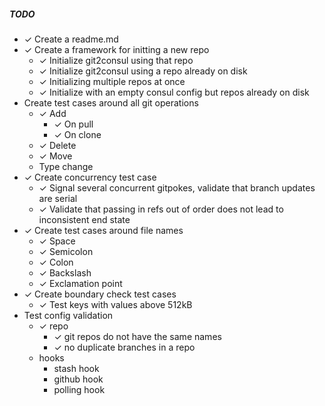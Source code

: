 ##### TODO

* ✓ Create a readme.md
* ✓ Create a framework for initting a new repo
    * ✓ Initialize git2consul using that repo
    * ✓ Initialize git2consul using a repo already on disk
    * ✓ Initializing multiple repos at once
    * ✓ Initialize with an empty consul config but repos already on disk
* Create test cases around all git operations
    * ✓ Add
        * ✓ On pull
        * ✓ On clone
    * ✓ Delete
    * ✓ Move
    * Type change
* ✓ Create concurrency test case
    * ✓ Signal several concurrent gitpokes, validate that branch updates are serial
    * ✓ Validate that passing in refs out of order does not lead to inconsistent end state
* ✓ Create test cases around file names
    * ✓ Space
    * ✓ Semicolon
    * ✓ Colon
    * ✓ Backslash
    * ✓ Exclamation point
* ✓ Create boundary check test cases
    * ✓ Test keys with values above 512kB
* Test config validation
    * ✓ repo
        * ✓ git repos do not have the same names
        * ✓ no duplicate branches in a repo
    * hooks
        * stash hook
        * github hook
        * polling hook
